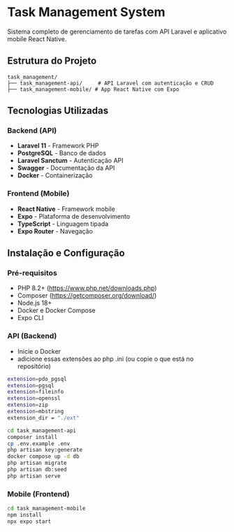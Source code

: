 # Task Management System

Sistema completo de gerenciamento de tarefas com API Laravel e aplicativo mobile React Native.

## Estrutura do Projeto

```
task_management/
├── task_management-api/     # API Laravel com autenticação e CRUD
├── task_management-mobile/ # App React Native com Expo
```

## Tecnologias Utilizadas

### Backend (API)
- **Laravel 11** - Framework PHP
- **PostgreSQL** - Banco de dados
- **Laravel Sanctum** - Autenticação API
- **Swagger** - Documentação da API
- **Docker** - Containerização

### Frontend (Mobile)
- **React Native** - Framework mobile
- **Expo** - Plataforma de desenvolvimento
- **TypeScript** - Linguagem tipada
- **Expo Router** - Navegação

##  Instalação e Configuração

### Pré-requisitos
- PHP 8.2+ (https://www.php.net/downloads.php)
- Composer (https://getcomposer.org/download/)
- Node.js 18+
- Docker e Docker Compose
- Expo CLI

### API (Backend)

- Inicie o Docker
- adicione essas extensões ao php .ini (ou copie o que está no repositório)

```bash
extension=pdo_pgsql
extension=pgsql
extension=fileinfo
extension=openssl
extension=zip
extension=mbstring
extension_dir = "./ext"
```

```bash
cd task_management-api
composer install
cp .env.example .env
php artisan key:generate
docker compose up -d db
php artisan migrate
php artisan db:seed
php artisan serve
```

### Mobile (Frontend)
```bash
cd task_management-mobile
npm install
npx expo start
```
